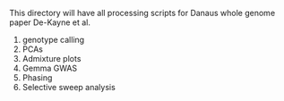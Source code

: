 This directory will have all processing scripts for Danaus whole genome paper De-Kayne et al.

1. genotype calling
2. PCAs
3. Admixture plots
4. Gemma GWAS
5. Phasing
6. Selective sweep analysis
